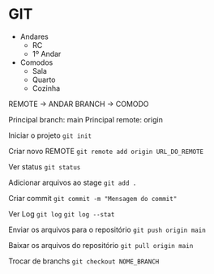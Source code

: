# GIT

- Andares
  - RC
  - 1º Andar
- Comodos
  - Sala
  - Quarto
  - Cozinha


REMOTE -> ANDAR
BRANCH -> COMODO

Principal branch: main
Principal remote: origin

Iniciar o projeto
`git init`

Criar novo REMOTE
`git remote add origin URL_DO_REMOTE`

Ver status
`git status`

Adicionar arquivos ao stage
`git add .`

Criar commit
`git commit -m "Mensagem do commit"`

Ver Log
`git log`
`git log --stat`

Enviar os arquivos para o repositório
`git push origin main`

Baixar os arquivos do repositório
`git pull origin main`

Trocar de branchs
`git checkout NOME_BRANCH`